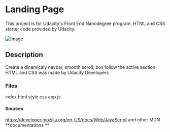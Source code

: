 # Landing Page

This project is for Udacity's Front End Nanodegree program. HTML and CSS starter code provided by Udacity. 

![image](https://user-images.githubusercontent.com/107074702/213176828-02d6cf8e-01dc-4546-845e-b0b963417814.png)


## Description

Create a dinamicaly navbar, smooth scroll, box follow the active section. HTML and CSS was made by Udacity Developers 

### Files
index.html
style.css
app.js

#### Sources
https://developer.mozilla.org/en-US/docs/Web/JavaScript
and other MDN **documentations **


